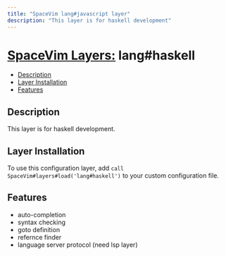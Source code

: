 ```yaml
---
title: "SpaceVim lang#javascript layer"
description: "This layer is for haskell development"
---
```


# [SpaceVim Layers:](https://spacevim.org/layers) lang#haskell

<!-- vim-markdown-toc GFM -->

- [Description](#description)
- [Layer Installation](#layer-installation)
- [Features](#features)

<!-- vim-markdown-toc -->

## Description

This layer is for haskell development.

## Layer Installation

To use this configuration layer, add `call SpaceVim#layers#load('lang#haskell')` to your custom configuration file.

## Features

- auto-completion
- syntax checking
- goto definition
- refernce finder
- language server protocol (need lsp layer) 

